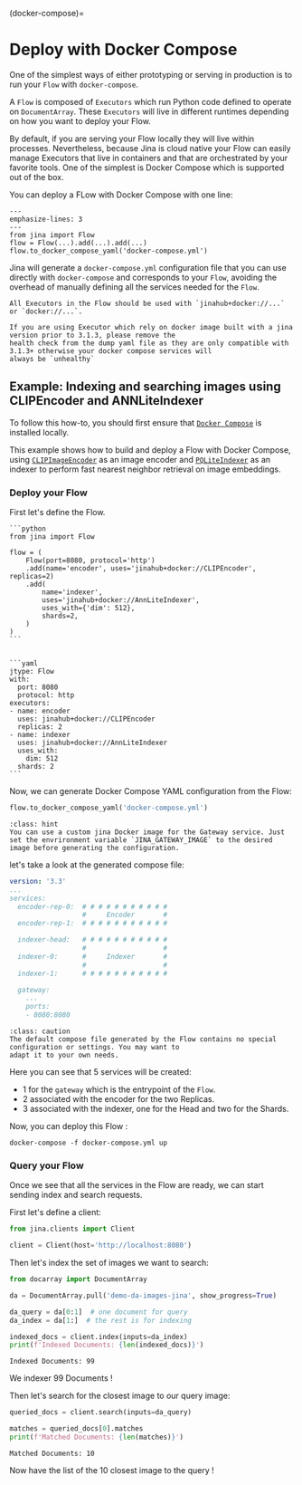 (docker-compose)=
# Deploy with Docker Compose

One of the simplest ways of either prototyping or serving in
production is to run your `Flow` with `docker-compose`.

A `Flow` is composed of `Executors` which run Python code
defined to operate on `DocumentArray`. These `Executors` will live in different runtimes depending on how you want to deploy
your Flow. 

By default, if you are serving your Flow locally they will live within processes. Nevertheless, 
because Jina is cloud native your Flow can easily manage Executors that live in containers and that are
orchestrated by your favorite tools. One of the simplest is Docker Compose which is supported out of the box. 

You can deploy a FLow with Docker Compose with one line:


```{code-block} python
---
emphasize-lines: 3
---
from jina import Flow
flow = Flow(...).add(...).add(...)
flow.to_docker_compose_yaml('docker-compose.yml')
```

Jina will generate a `docker-compose.yml` configuration file that you can use directly with 
`docker-compose` and corresponds to your `Flow`, avoiding the overhead of manually defining all the services needed for the `Flow`.

```{caution}
All Executors in the Flow should be used with `jinahub+docker://...` or `docker://...`.
```

```{caution}
If you are using Executor which rely on docker image built with a jina version prior to 3.1.3, please remove the 
health check from the dump yaml file as they are only compatible with 3.1.3+ otherwise your docker compose services will 
always be `unhealthy`
```
## Example: Indexing and searching images using CLIPEncoder and ANNLiteIndexer

To follow this how-to, you should first ensure that [`Docker Compose`](https://docs.docker.com/compose/install/) is installed locally.

This example shows how to build and deploy a Flow with Docker Compose, using [`CLIPImageEncoder`](https://hub.jina.ai/executor/0hnlmu3q)
as an image encoder and [`PQLiteIndexer`](https://hub.jina.ai/executor/pn1qofsj) as an indexer to perform fast nearest
neighbor retrieval on image embeddings.

### Deploy your Flow

First let's define the Flow.

````{tab} Python
```python
from jina import Flow

flow = (
    Flow(port=8080, protocol='http')
    .add(name='encoder', uses='jinahub+docker://CLIPEncoder', replicas=2)
    .add(
        name='indexer',
        uses='jinahub+docker://AnnLiteIndexer',
        uses_with={'dim': 512},
        shards=2,
    )
)
```
````
````{tab} YAML

```yaml
jtype: Flow
with:
  port: 8080
  protocol: http
executors:
- name: encoder
  uses: jinahub+docker://CLIPEncoder
  replicas: 2
- name: indexer
  uses: jinahub+docker://AnnLiteIndexer
  uses_with:
    dim: 512
  shards: 2
```
````

Now, we can generate Docker Compose YAML configuration from the Flow:

```python
flow.to_docker_compose_yaml('docker-compose.yml')
```

````{admonition} Hint
:class: hint
You can use a custom jina Docker image for the Gateway service. Just set the envrironment variable `JINA_GATEWAY_IMAGE` to the desired image before generating the configuration.
````

let's take a look at the generated compose file:
```yaml
version: '3.3'
...
services:
  encoder-rep-0:  # # # # # # # # # # #          
                  #     Encoder       #
  encoder-rep-1:  # # # # # # # # # # #

  indexer-head:   # # # # # # # # # # #          
                  #                   #
  indexer-0:      #     Indexer       #
                  #                   #
  indexer-1:      # # # # # # # # # # #

  gateway: 
    ...
    ports:
    - 8080:8080
```

```{tip} 
:class: caution
The default compose file generated by the Flow contains no special configuration or settings. You may want to 
adapt it to your own needs.
```

Here you can see that 5 services will be created:

- 1 for the `gateway` which is the entrypoint of the `Flow`.
- 2 associated with the encoder for the two Replicas.
- 3 associated with the indexer, one for the Head and two for the Shards.

Now, you can deploy this Flow :

```shell
docker-compose -f docker-compose.yml up
```

### Query your Flow

Once we see that all the services in the Flow are ready, we can start sending index and search requests.

First let's define a client:
```python
from jina.clients import Client

client = Client(host='http://localhost:8080')
```

Then let's index the set of images we want to search:

```python
from docarray import DocumentArray

da = DocumentArray.pull('demo-da-images-jina', show_progress=True)

da_query = da[0:1]  # one document for query
da_index = da[1:]  # the rest is for indexing

indexed_docs = client.index(inputs=da_index)
print(f'Indexed Documents: {len(indexed_docs)}')
```

```shell
Indexed Documents: 99
```

We indexer 99 Documents !

Then let's search for the closest image to our query image:

```python
queried_docs = client.search(inputs=da_query)

matches = queried_docs[0].matches
print(f'Matched Documents: {len(matches)}')
```


```shell
Matched Documents: 10
```

Now have the list of the 10 closest image to the query !


